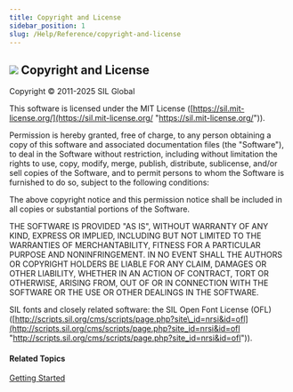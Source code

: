 ```yaml
---
title: Copyright and License
sidebar_position: 1
slug: /Help/Reference/copyright-and-license
---
```


## ![](/ref-docs-assets/images/Overview/SIL_Logo.png) Copyright and License

Copyright © 2011-2025 SIL Global

This software is licensed under the MIT License ([https://sil.mit-license.org/](https://sil.mit-license.org/ "https://sil.mit-license.org/")).

Permission is hereby granted, free of charge, to any person obtaining a copy of this software and associated documentation files (the "Software"), to deal in the Software without restriction, including without limitation the rights to use, copy, modify, merge, publish, distribute, sublicense, and/or sell copies of the Software, and to permit persons to whom the Software is furnished to do so, subject to the following conditions:

The above copyright notice and this permission notice shall be included in all copies or substantial portions of the Software.

THE SOFTWARE IS PROVIDED "AS IS", WITHOUT WARRANTY OF ANY KIND, EXPRESS OR IMPLIED, INCLUDING BUT NOT LIMITED TO THE WARRANTIES OF MERCHANTABILITY, FITNESS FOR A PARTICULAR PURPOSE AND NONINFRINGEMENT. IN NO EVENT SHALL THE AUTHORS OR COPYRIGHT HOLDERS BE LIABLE FOR ANY CLAIM, DAMAGES OR OTHER LIABILITY, WHETHER IN AN ACTION OF CONTRACT, TORT OR OTHERWISE, ARISING FROM, OUT OF OR IN CONNECTION WITH THE SOFTWARE OR THE USE OR OTHER DEALINGS IN THE SOFTWARE.

SIL fonts and closely related software: the SIL Open Font License (OFL) ([http://scripts.sil.org/cms/scripts/page.php?site\_id=nrsi&id=ofl](http://scripts.sil.org/cms/scripts/page.php?site_id=nrsi&id=ofl "http://scripts.sil.org/cms/scripts/page.php?site_id=nrsi&id=ofl")).

#### Related Topics

[Getting Started](Getting_started.md)